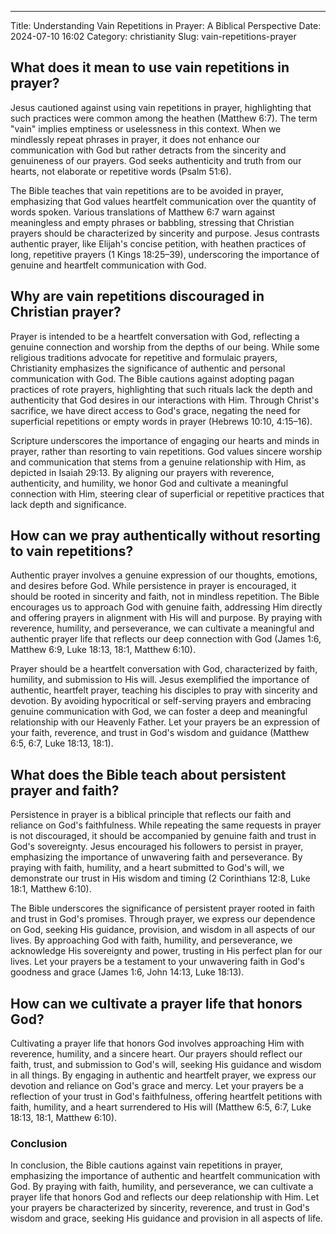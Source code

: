 ---
Title: Understanding Vain Repetitions in Prayer: A Biblical Perspective
Date: 2024-07-10 16:02
Category: christianity
Slug: vain-repetitions-prayer

## What does it mean to use vain repetitions in prayer?
Jesus cautioned against using vain repetitions in prayer, highlighting that such practices were common among the heathen (Matthew 6:7). The term "vain" implies emptiness or uselessness in this context. When we mindlessly repeat phrases in prayer, it does not enhance our communication with God but rather detracts from the sincerity and genuineness of our prayers. God seeks authenticity and truth from our hearts, not elaborate or repetitive words (Psalm 51:6).

The Bible teaches that vain repetitions are to be avoided in prayer, emphasizing that God values heartfelt communication over the quantity of words spoken. Various translations of Matthew 6:7 warn against meaningless and empty phrases or babbling, stressing that Christian prayers should be characterized by sincerity and purpose. Jesus contrasts authentic prayer, like Elijah's concise petition, with heathen practices of long, repetitive prayers (1 Kings 18:25–39), underscoring the importance of genuine and heartfelt communication with God.

## Why are vain repetitions discouraged in Christian prayer?
Prayer is intended to be a heartfelt conversation with God, reflecting a genuine connection and worship from the depths of our being. While some religious traditions advocate for repetitive and formulaic prayers, Christianity emphasizes the significance of authentic and personal communication with God. The Bible cautions against adopting pagan practices of rote prayers, highlighting that such rituals lack the depth and authenticity that God desires in our interactions with Him. Through Christ's sacrifice, we have direct access to God's grace, negating the need for superficial repetitions or empty words in prayer (Hebrews 10:10, 4:15–16).

Scripture underscores the importance of engaging our hearts and minds in prayer, rather than resorting to vain repetitions. God values sincere worship and communication that stems from a genuine relationship with Him, as depicted in Isaiah 29:13. By aligning our prayers with reverence, authenticity, and humility, we honor God and cultivate a meaningful connection with Him, steering clear of superficial or repetitive practices that lack depth and significance.

## How can we pray authentically without resorting to vain repetitions?
Authentic prayer involves a genuine expression of our thoughts, emotions, and desires before God. While persistence in prayer is encouraged, it should be rooted in sincerity and faith, not in mindless repetition. The Bible encourages us to approach God with genuine faith, addressing Him directly and offering prayers in alignment with His will and purpose. By praying with reverence, humility, and perseverance, we can cultivate a meaningful and authentic prayer life that reflects our deep connection with God (James 1:6, Matthew 6:9, Luke 18:13, 18:1, Matthew 6:10).

Prayer should be a heartfelt conversation with God, characterized by faith, humility, and submission to His will. Jesus exemplified the importance of authentic, heartfelt prayer, teaching his disciples to pray with sincerity and devotion. By avoiding hypocritical or self-serving prayers and embracing genuine communication with God, we can foster a deep and meaningful relationship with our Heavenly Father. Let your prayers be an expression of your faith, reverence, and trust in God's wisdom and guidance (Matthew 6:5, 6:7, Luke 18:13, 18:1). 

## What does the Bible teach about persistent prayer and faith?
Persistence in prayer is a biblical principle that reflects our faith and reliance on God's faithfulness. While repeating the same requests in prayer is not discouraged, it should be accompanied by genuine faith and trust in God's sovereignty. Jesus encouraged his followers to persist in prayer, emphasizing the importance of unwavering faith and perseverance. By praying with faith, humility, and a heart submitted to God's will, we demonstrate our trust in His wisdom and timing (2 Corinthians 12:8, Luke 18:1, Matthew 6:10).

The Bible underscores the significance of persistent prayer rooted in faith and trust in God's promises. Through prayer, we express our dependence on God, seeking His guidance, provision, and wisdom in all aspects of our lives. By approaching God with faith, humility, and perseverance, we acknowledge His sovereignty and power, trusting in His perfect plan for our lives. Let your prayers be a testament to your unwavering faith in God's goodness and grace (James 1:6, John 14:13, Luke 18:13).

## How can we cultivate a prayer life that honors God?
Cultivating a prayer life that honors God involves approaching Him with reverence, humility, and a sincere heart. Our prayers should reflect our faith, trust, and submission to God's will, seeking His guidance and wisdom in all things. By engaging in authentic and heartfelt prayer, we express our devotion and reliance on God's grace and mercy. Let your prayers be a reflection of your trust in God's faithfulness, offering heartfelt petitions with faith, humility, and a heart surrendered to His will (Matthew 6:5, 6:7, Luke 18:13, 18:1, Matthew 6:10).

### Conclusion
In conclusion, the Bible cautions against vain repetitions in prayer, emphasizing the importance of authentic and heartfelt communication with God. By praying with faith, humility, and perseverance, we can cultivate a prayer life that honors God and reflects our deep relationship with Him. Let your prayers be characterized by sincerity, reverence, and trust in God's wisdom and grace, seeking His guidance and provision in all aspects of life.